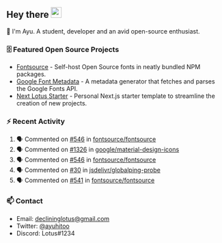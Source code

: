 ## Hey there <img src="https://media.giphy.com/media/hvRJCLFzcasrR4ia7z/giphy.gif" width="25" height="25">

📝 I'm Ayu. A student, developer and an avid open-source enthusiast.

### 🗄 Featured Open Source Projects

- [Fontsource](https://github.com/fontsource/fontsource) - Self-host Open Source fonts in neatly bundled NPM packages.
- [Google Font Metadata](https://github.com/fontsource/google-font-metadata) - A metadata generator that fetches and parses the Google Fonts API.
- [Next Lotus Starter](https://github.com/DecliningLotus/next-lotus-starter) - Personal Next.js starter template to streamline the creation of new projects.

### ⚡ Recent Activity

<!--START_SECTION:activity-->

1. 🗣 Commented on [#546](https://github.com/fontsource/fontsource/issues/546) in [fontsource/fontsource](https://github.com/fontsource/fontsource)
2. 🗣 Commented on [#1326](https://github.com/google/material-design-icons/issues/1326) in [google/material-design-icons](https://github.com/google/material-design-icons)
3. 🗣 Commented on [#546](https://github.com/fontsource/fontsource/issues/546) in [fontsource/fontsource](https://github.com/fontsource/fontsource)
4. 🗣 Commented on [#30](https://github.com/jsdelivr/globalping-probe/issues/30) in [jsdelivr/globalping-probe](https://github.com/jsdelivr/globalping-probe)
5. 🗣 Commented on [#541](https://github.com/fontsource/fontsource/issues/541) in [fontsource/fontsource](https://github.com/fontsource/fontsource)
<!--END_SECTION:activity-->

### 📫 Contact

- Email: declininglotus@gmail.com
- Twitter: [@ayuhitoo](https://twitter.com/ayuhitoo)
- Discord: Lotus#1234
